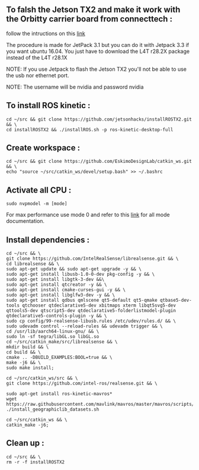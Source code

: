 

## To falsh the Jetson TX2 and make it work with the Orbitty carrier board from connecttech :
follow the intructions on this [link](https://github.com/yasushisakai/jetson_miscellaneous/wiki/setup-Orbitty-Carrier-on-TX2)

The procedure is made for JetPack 3.1 but you can do it with Jetpack 3.3 if you want ubuntu 16.04. You just have to download the L4T r28.2X package instead of the L4T r28.1X

NOTE:   If you use Jetpack to flash the Jetson TX2 you'll not be able to use 
		        the usb nor ethernet port. 

NOTE:   The username will be nvidia and password nvidia

## To install ROS kinetic :
```
cd ~/src && git clone https://github.com/jetsonhacks/installROSTX2.git && \
cd installROSTX2 && ./installROS.sh -p ros-kinetic-desktop-full   
```
 
## Create workspace :
```
cd ~/src && git clone https://github.com/EskimoDesignLab/catkin_ws.git && \
echo "source ~/src/catkin_ws/devel/setup.bash" >> ~/.bashrc
```

## Activate all CPU :

```
sudo nvpmodel -m [mode]
```
For max performance use mode 0 and refer to this [link](https://www.jetsonhacks.com/2017/03/25/nvpmodel-nvidia-jetson-tx2-development-kit/) for all mode documentation.
    
## Install dependencies :
```
cd ~/src && \
git clone https://github.com/IntelRealSense/librealsense.git && \
cd librealsense && \
sudo apt-get update && sudo apt-get upgrade -y && \
sudo apt-get install libusb-1.0-0-dev pkg-config -y && \
sudo apt-get install libgtk-3-dev &&\
sudo apt-get install qtcreator -y && \
sudo apt-get install cmake-curses-gui -y && \
sudo apt-get install libglfw3-dev -y && \
sudo apt-get install qdbus qmlscene qt5-default qt5-qmake qtbase5-dev-tools qtchooser qtdeclarative5-dev xbitmaps xterm libqt5svg5-dev qttools5-dev qtscript5-dev qtdeclarative5-folderlistmodel-plugin qtdeclarative5-controls-plugin -y && \
sudo cp config/99-realsense-libusb.rules /etc/udev/rules.d/ && \
sudo udevadm control --reload-rules && udevadm trigger && \
cd /usr/lib/aarch64-linux-gnu/ && \
sudo ln -sf tegra/libGL.so libGL.so
cd ~/src/catkin_make/src/librealsense && \
mkdir build && \
cd build && \
cmake .. -DBUILD_EXAMPLES:BOOL=true && \
make -j6 && \
sudo make install;
```
```
cd ~/src/catkin_ws/src && \
git clone https://github.com/intel-ros/realsense.git && \
```
```
sudo apt-get install ros-kinetic-mavros*
wget https://raw.githubusercontent.com/mavlink/mavros/master/mavros/scripts/install_geographiclib_datasets.sh
./install_geographiclib_datasets.sh
```
```
cd ~/src/catkin_ws && \
catkin_make -j6;
```

## Clean up :
```
cd ~/src && \
rm -r -f installROSTX2
```
